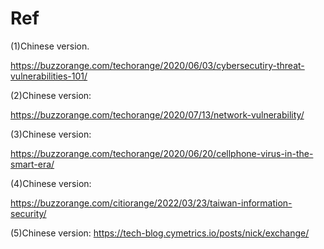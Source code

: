# Ref
(1)Chinese version.

https://buzzorange.com/techorange/2020/06/03/cybersecutiry-threat-vulnerabilities-101/

(2)Chinese version:

https://buzzorange.com/techorange/2020/07/13/network-vulnerability/

(3)Chinese version:

https://buzzorange.com/techorange/2020/06/20/cellphone-virus-in-the-smart-era/

(4)Chinese version:

https://buzzorange.com/citiorange/2022/03/23/taiwan-information-security/

(5)Chinese version:
https://tech-blog.cymetrics.io/posts/nick/exchange/
